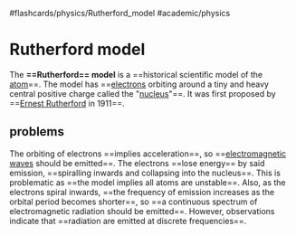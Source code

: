#flashcards/physics/Rutherford_model #academic/physics

# Rutherford model

The __==Rutherford== model__ is a ==historical scientific model of the [atom](atom.md)==. The model has ==[electrons](electron.md) orbiting around a tiny and heavy central positive charge called the "[nucleus](nucleus.md)"==. It was first proposed by ==[Ernest Rutherford](Ernest%20Rutherford.md) in 1911==. <!--SR:!2022-12-15,4,270!2022-12-15,4,275!2022-12-20,6,235!2022-12-21,7,255-->

## problems

The orbiting of electrons ==implies acceleration==, so ==[electromagnetic waves](electromagnetic%20radiation.md) should be emitted==. The electrons ==lose energy== by said emission, ==spiralling inwards and collapsing into the nucleus==. This is problematic as ==the model implies all atoms are unstable==. Also, as the electrons spiral inwards, ==the frequency of emission increases as the orbital period becomes shorter==, so ==a continuous spectrum of electromagnetic radiation should be emitted==. However, observations indicate that ==radiation are emitted at discrete frequencies==. <!--SR:!2022-12-26,12,270!2022-12-23,9,250!2022-12-27,13,270!2022-12-15,4,270!2022-12-15,4,270!2022-12-24,10,255!2022-12-23,9,255!2022-12-22,8,255-->

